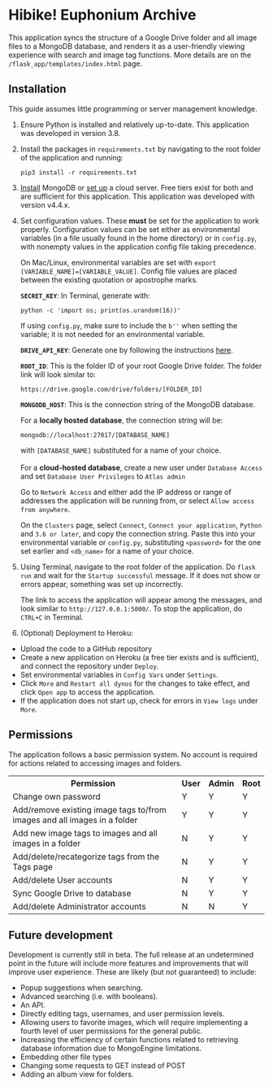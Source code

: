 # Hibike! Euphonium Archive

This application syncs the structure of a Google Drive folder and all image files to a MongoDB database, and renders it as a user-friendly viewing experience with search and image tag functions.  More details are on the `/flask_app/templates/index.html` page.

## Installation
This guide assumes little programming or server management knowledge.

1. Ensure Python is installed and relatively up-to-date.  This application was developed in version 3.8.

2. Install the packages in `requirements.txt` by navigating to the root folder of the application and running:
    ```
    pip3 install -r requirements.txt
    ```

3. [Install](https://www.mongodb.com/try/download/community) MongoDB or [set up](https://www.mongodb.com/cloud/atlas) a cloud server.  Free tiers exist for both and are sufficient for this application.  This application was developed with version v4.4.x.

4. Set configuration values.  These **must** be set for the application to work properly.  Configuration values can be set either as environmental variables (in a file usually found in the home directory) or in `config.py`, with nonempty values in the application config file taking precedence.

    On Mac/Linux, environmental variables are set with `export [VARIABLE_NAME]=[VARIABLE_VALUE]`.  Config file values are placed between the existing quotation or apostrophe marks.

    **`SECRET_KEY`**: In Terminal, generate with:
    ```
    python -c 'import os; print(os.urandom(16))'
    ```
    If using `config.py`, make sure to include the `b''` when setting the variable; it is not needed for an environmental variable.

    **`DRIVE_API_KEY`**: Generate one by following the instructions [here](https://support.google.com/googleapi/answer/6158862).

    **`ROOT_ID`**: This is the folder ID of your root Google Drive folder.  The folder link will look similar to:
    ```
    https://drive.google.com/drive/folders/[FOLDER_ID]
    ```

    **`MONGODB_HOST`**: This is the connection string of the MongoDB database.
    
    For a **locally hosted database**, the connection string will be:
    ```
    mongodb://localhost:27017/[DATABASE_NAME]
    ```
    with `[DATABASE_NAME]` substituted for a name of your choice.
    <br><br>
    For a **cloud-hosted database**, create a new user under `Database Access` and set `Database User Privileges` to `Atlas admin`
    
    Go to `Network Access` and either add the IP address or range of addresses the application will be running from, or select `Allow access from anywhere`.
    
    On the `Clusters` page, select `Connect`, `Connect your application`, `Python` and `3.6 or later`, and copy the connection string.  Paste this into your environmental variable or `config.py`, substituting `<password>` for the one set earlier and `<db_name>` for a name of your choice.

5. Using Terminal, navigate to the root folder of the application.  Do `flask run` and wait for the `Startup successful` message.  If it does not show or errors appear, something was set up incorrectly.

    The link to access the application will appear among the messages, and look similar to `http://127.0.0.1:5000/`.  To stop the application, do `CTRL+C` in Terminal.

6. (Optional) Deployment to Heroku:
* Upload the code to a GitHub repository
* Create a new application on Heroku (a free tier exists and is sufficient), and connect the repository under `Deploy`.
* Set environmental variables in `Config Vars` under `Settings`.
* Click `More` and `Restart all dynos` for the changes to take effect, and click `Open app` to access the application.
* If the application does not start up, check for errors in `View logs` under `More`.

## Permissions

The application follows a basic permission system.  No account is required for actions related to accessing images and folders.
<table>
<th width="70%">Permission</th>
<th width="10%">User</th>
<th width="10%">Admin</th>
<th width="10%">Root</th>
<tr>
<td>
Change own password
</td>
<td>Y</td><td>Y</td><td>Y</td>
</tr>
<tr>
<td>
Add/remove existing image tags to/from images and all images in a folder
</td>
<td>Y</td><td>Y</td><td>Y</td>
</tr>
<tr>
<td>
Add new image tags to images and all images in a folder
</td>
<td>N</td><td>Y</td><td>Y</td>
</tr>
<tr>
<td>
Add/delete/recategorize tags from the Tags page
</td>
<td>N</td><td>Y</td><td>Y</td>
</tr>
<tr>
<td>
Add/delete User accounts
</td>
<td>N</td><td>Y</td><td>Y</td>
</tr>
<tr>
<td>
Sync Google Drive to database
</td>
<td>N</td><td>Y</td><td>Y</td>
</tr>
<tr>
<td>
Add/delete Administrator accounts
</td>
<td>N</td><td>N</td><td>Y</td>
</tr>
</table>

## Future development

Development is currently still in beta.  The full release at an undetermined point in the future will include more features and improvements that will improve user experience.  These are likely (but not guaranteed) to include:
* Popup suggestions when searching.
* Advanced searching (i.e. with booleans).
* An API.
* Directly editing tags, usernames, and user permission levels.
* Allowing users to favorite images, which will require implementing a fourth level of user permissions for the general public.
* Increasing the efficiency of certain functions related to retrieving database information due to MongoEngine limitations.
* Embedding other file types
* Changing some requests to GET instead of POST
* Adding an album view for folders.